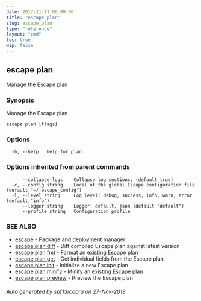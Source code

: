 ```yaml
---
date: 2017-11-11 00:00:00
title: "escape plan"
slug: escape_plan
type: "reference"
layout: "cmd"
toc: true
wip: false
---
```

## escape plan

Manage the Escape plan

### Synopsis


Manage the Escape plan

```
escape plan [flags]
```

### Options

```
  -h, --help   help for plan
```

### Options inherited from parent commands

```
      --collapse-logs    Collapse log sections. (default true)
  -c, --config string    Local of the global Escape configuration file (default "~/.escape_config")
  -l, --level string     Log level: debug, success, info, warn, error (default "info")
      --logger string    Logger: default, json (default "default")
      --profile string   Configuration profile
```

### SEE ALSO
* [escape](../escape/)	 - Package and deployment manager
* [escape plan diff](../escape_plan_diff/)	 - Diff compiled Escape plan against latest version
* [escape plan fmt](../escape_plan_fmt/)	 - Format an existing Escape plan
* [escape plan get](../escape_plan_get/)	 - Get individual fields from the Escape plan
* [escape plan init](../escape_plan_init/)	 - Initialize a new Escape plan
* [escape plan minify](../escape_plan_minify/)	 - Minify an existing Escape plan
* [escape plan preview](../escape_plan_preview/)	 - Preview the Escape plan

###### Auto generated by spf13/cobra on 27-Nov-2018
